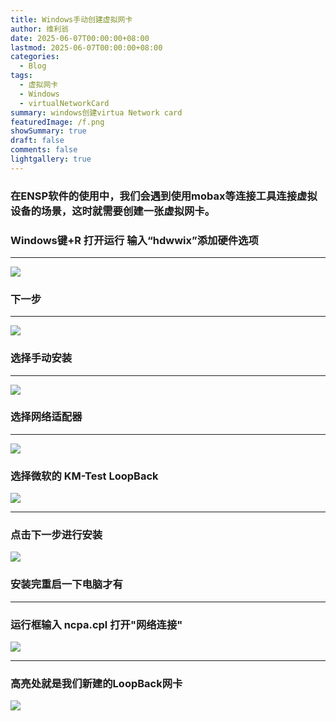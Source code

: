 ```yaml
---
title: Windows手动创建虚拟网卡
author: 维利翁
date: 2025-06-07T00:00:00+08:00
lastmod: 2025-06-07T00:00:00+08:00
categories:
  - Blog
tags:
  - 虚拟网卡
  - Windows
  - virtualNetworkCard
summary: windows创建virtua Network card
featuredImage: /f.png
showSummary: true
draft: false
comments: false
lightgallery: true
---
```


### 在ENSP软件的使用中，我们会遇到使用mobax等连接工具连接虚拟设备的场景，这时就需要创建一张虚拟网卡。   

### Windows键+R 打开运行 输入“hdwwix”添加硬件选项


---

![](posts/hugo-github-virtua%20Network-card/1.png)
### 下一步

---

![](posts/hugo-github-virtua%20Network-card/2.png)
### 选择手动安装

---

![](posts/hugo-github-virtua%20Network-card/3.png)
### 选择网络适配器

---

![](posts/hugo-github-virtua%20Network-card/4.png)
### 选择微软的 KM-Test LoopBack
![](posts/hugo-github-virtua%20Network-card/5.png)

---
### 点击下一步进行安装
![](posts/hugo-github-virtua%20Network-card/6.png)
### 安装完重启一下电脑才有

---

### 运行框输入 ncpa.cpl 打开"网络连接"

![](posts/hugo-github-virtua%20Network-card/7.png)


---

### 高亮处就是我们新建的LoopBack网卡

![](posts/hugo-github-virtua%20Network-card/8.png)